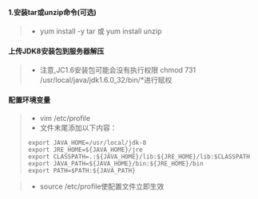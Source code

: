 #### 1.安装tar或unzip命令(可选)
> - yum install -y tar 或  yum install unzip

#### 上传JDK8安装包到服务器解压
> - 注意,JC1.6安装包可能会没有执行权限 chmod 731 /usr/local/java/jdk1.6.0_32/bin/*进行赋权
#### 配置环境变量
> - vim /etc/profile 
> - 文件末尾添加以下内容：
>
> ```shell
> export JAVA_HOME=/usr/local/jdk-8
> export JRE_HOME=${JAVA_HOME}/jre
> export CLASSPATH=.:${JAVA_HOME}/lib:${JRE_HOME}/lib:$CLASSPATH
> export JAVA_PATH=${JAVA_HOME}/bin:${JRE_HOME}/bin
> export PATH=$PATH:${JAVA_PATH}
> ```

>
> - source /etc/profile使配置文件立即生效